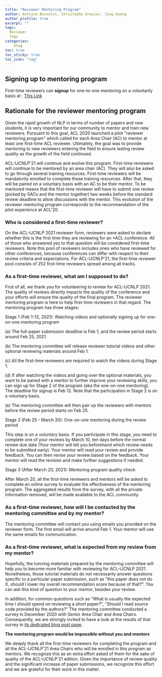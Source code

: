 ```yaml
---
title: "Reviewer Mentoring Program"
author: Antoine Bosselut, Christophe Gravier, Jing Huang
author_profile: true
excerpt: ""
tags:
  Reviewer
  faqs
categories:
    blog
toc: true
toc_sticky: true
toc_icon: "cog"
---
```

##  Signing up to mentoring program
First-time reviewers can **signup** for one-to-one mentoring on a voluntarily basis at : 
[This Link](https://forms.office.com/Pages/ResponsePage.aspx?id=DQSIkWdsW0yxEjajBLZtrQAAAAAAAAAAAANAAf28RuZUQ1NUN1k0M08zVDBQQTJBWUhFSTRVVjJIOS4u)

## Rationale for the reviewer mentoring program
Given the rapid growth of NLP in terms of number of papers and new students, it is very important for our community to mentor and train new reviewers. Pursuant to this goal, ACL 2020 launched a pilot "reviewer mentoring program" which called for each Area Chair (AC) to mentor at least one first-time ACL reviewer. Ultimately, the goal was to provide mentoring to new reviewers entering the field to ensure lasting review quality as the growth of the field continued.

ACL-IJCNLP'21 will continue and evolve this program. First-time reviewers will continue to be mentored by an area chair (AC). They will also be asked to go through several training resources. First-time reviewers will be mandatorily enrolled to complete these training resources. After that, they will be paired on a voluntary basis with an AC to be their mentor.  To be mentored means that the first-time reviewer will have to submit one review (picked by SACs and the mentor together) two weeks before the standard review deadline to allow discussions with the mentor. This evolution of the reviewer mentoring program corresponds to the recommendation of the pilot experience at ACL'20.

### Who is considered a first-time reviewer?
On the ACL-IJCNLP 2021 reviewer form, reviewers were asked to declare whether this is the first time they are reviewing for an \*ACL conference. All of those who answered yes to that question will be considered first-time reviewers. Note this pool of reviewers includes ones who have reviewed for other conferences, because conferences can differ with respect to their review criteria and expectations. For ACL-IJCNLP'21, the first-time reviewer pool consists of 252 first-time reviewers spread among all tracks.

### As a first-time reviewer, what am I supposed to do?
First of all, we thank you for volunteering to review for ACL-IJCNLP 2021. The quality of reviews directly impacts the quality of the conference and your efforts will ensure the quality of the final program. The reviewer mentoring program is here to help first-time reviewers in that regard.  The mentoring program has three stages: 

Stage 1 (Feb 1-12, 2021): Watching videos and optionally signing up for one-on-one mentoring program

(a) The full-paper submission deadline is Feb 1, and the review period starts around Feb 25, 2021. 

(b) The mentoring committee will release reviewer tutorial videos and other optional reviewing materials around Feb 1.

(c) All the first-time reviewers are required to watch the videos during Stage 1. 

(d) If after watching the videos and going over the optional materials, you want to be paired with a mentor to further improve your reviewing skills, you can sign up for Stage 2 of the program (aka the one-on-one mentoring). The deadline for signup is Feb 12. Note that the participation in Stage 2 is on a voluntary basis.

(e) The mentoring committee will then pair up the reviewers with mentors before the review period starts on Feb 25. 

Stage 2 (Feb 25 - March 20): One-on-one mentoring during the review period

This step is on a voluntary basis. If you participate in this stage, you need to complete one of your reviews by March 10, ten days before the normal review due date (Your mentor will tell you beforehand which review needs to be submitted early). Your mentor will read your review and provide feedback. You can then revise your review based on the feedback. Your mentor will read the revision and make further suggestions if needed.

Stage 3 (After March 20, 2021): Mentoring program quality check

After March 20, all the first-time reviewers and mentors will be asked to complete an online survey to evaluate the effectiveness of the mentoring program.  The aggregated results from the survey, with all the private information removed, will be made available to the ACL community. 

### As a first-time reviewer, how will I be contacted by the mentoring committee and by my mentor? 
The mentoring committee will contact you using emails you provided on the reviewer form. The first email will arrive around Feb 1. Your mentor will use the same emails for communication. 

### As a first-time reviewer, what is expected from my review from my mentor?
Hopefully, the tutoring materials prepared by the mentoring committee will help you to become more familiar with reviewing for ACL-IJCNLP 2021. Nonetheless, those tutorial materials do not necessarily answer questions specific to a particular paper submission, such as "this paper does not do X, should I lower my overall recommendation score because of that?". You can ask this kind of question to your mentor, besides your review.

In addition, for common questions such as "What is usually the expected time I should spend on reviewing a short paper?", "Should I read source code provided by the authors?" The mentoring committee conducted a survey in December 2020 with Senior Area Chair and Area Chairs. Consequently, we are strongly invited to have a look at the results of that survey in [its dedicated blog post page](https://2021.aclweb.org/blog/reviewer-mentoring-survey/).

**The mentoring program would be impossible without you and mentors**

We deeply thank all the first-time reviewers for completing the program and all the ACL-IJCNLP'21 Area Chairs who will be enrolled in this program as mentors. We recognize this as an extra effort asked of them for the sake of quality of the ACL-IJCNLP'21 edition. Given the importance of review quality and the significant increase of paper submissions, we recognize this effort and we are grateful for their work in this matter.
